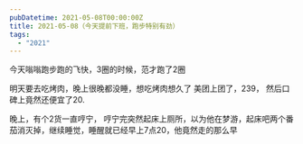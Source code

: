 ```yaml
---
pubDatetime: 2021-05-08T00:00:00Z
title: 2021-05-08（今天提前下班，跑步特别有劲）
tags:
  - "2021"
---
```


今天嗡嗡跑步跑的飞快，3圈的时候，范才跑了2圈

明天要去吃烤肉，晚上很晚都没睡，想吃烤肉想久了
美团上团了，239， 然后口碑上竟然还便宜了20.

晚上，有个2货一直哼宁， 哼宁完突然起床上厕所，以为他在梦游，起床吧两个番茄消灭掉，继续睡觉，睡醒就已经早上7点20，他竟然走的那么早
